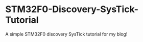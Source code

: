 STM32F0-Discovery-SysTick-Tutorial
==================================

A simple STM32F0 discovery SysTick tutorial for my blog!

